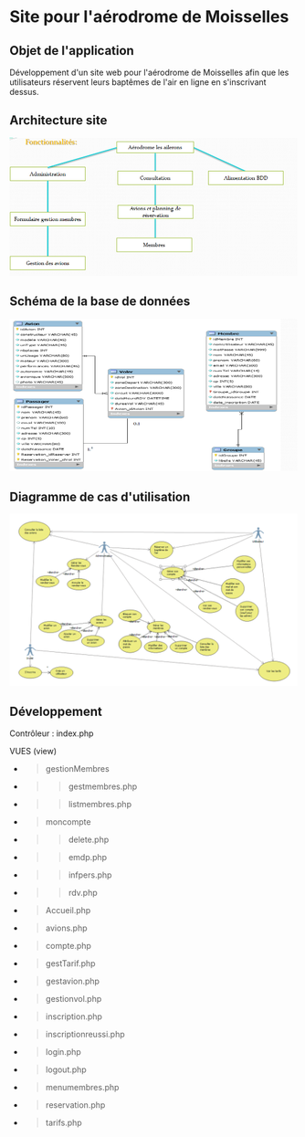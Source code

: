 # Site pour l'aérodrome de Moisselles #

## Objet de l'application ##
Développement d'un site web pour l'aérodrome de Moisselles afin que les utilisateurs réservent leurs baptêmes de l'air en ligne en s'inscrivant dessus.

## Architecture site ##

![architecturesite.png](https://github.com/seb17051998/Stage2eAnnee/blob/master/docDev/architecturesite.PNG)

## Schéma de la base de données ##

![schemabdd.PNG](https://github.com/seb17051998/Stage2eAnnee/blob/master/docDev/schemabdd.PNG)

## Diagramme de cas d'utilisation ##

![Cas%20d'utilisation.PNG](https://github.com/seb17051998/Stage2eAnnee/blob/master/docDev/Cas%20d'utilisation.PNG)

## Développement ##

Contrôleur : index.php

VUES (view)

* > gestionMembres
* >> gestmembres.php
* >> listmembres.php

* > moncompte
* >> delete.php
* >> emdp.php
* >> infpers.php
* >> rdv.php

* > Accueil.php
* > avions.php
* > compte.php
* > gestTarif.php
* > gestavion.php
* > gestionvol.php
* > inscription.php
* > inscriptionreussi.php
* > login.php
* > logout.php
* > menumembres.php
* > reservation.php
* > tarifs.php
